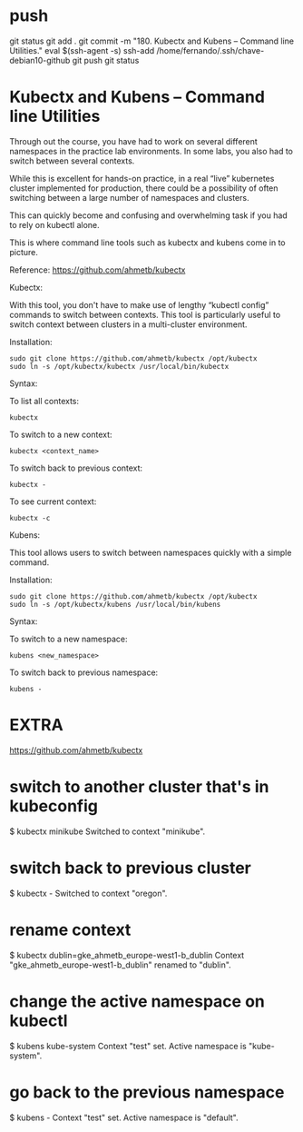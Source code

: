 
# ###################################################################################################################### 
# ###################################################################################################################### 
# ###################################################################################################################### 
# ###################################################################################################################### 
# ###################################################################################################################### 
#  push

git status
git add .
git commit -m "180. Kubectx and Kubens – Command line Utilities."
eval $(ssh-agent -s)
ssh-add /home/fernando/.ssh/chave-debian10-github
git push
git status


# ###################################################################################################################### 
# ###################################################################################################################### 
# ###################################################################################################################### 
# ###################################################################################################################### 
# ###################################################################################################################### 
#  Kubectx and Kubens – Command line Utilities

Through out the course, you have had to work on several different namespaces in the practice lab environments. In some labs, you also had to switch between several contexts.


While this is excellent for hands-on practice, in a real “live” kubernetes cluster implemented for production, there could be a possibility of often switching between a large number of namespaces and clusters.


This can quickly become and confusing and overwhelming task if you had to rely on kubectl alone.


This is where command line tools such as kubectx and kubens come in to picture.


Reference: https://github.com/ahmetb/kubectx


Kubectx:

With this tool, you don't have to make use of lengthy “kubectl config” commands to switch between contexts. This tool is particularly useful to switch context between clusters in a multi-cluster environment.


Installation:

    sudo git clone https://github.com/ahmetb/kubectx /opt/kubectx
    sudo ln -s /opt/kubectx/kubectx /usr/local/bin/kubectx


Syntax:

To list all contexts:

    kubectx


To switch to a new context:

    kubectx <context_name>


To switch back to previous context:

    kubectx -


To see current context:

    kubectx -c



Kubens:

This tool allows users to switch between namespaces quickly with a simple command.

Installation:

    sudo git clone https://github.com/ahmetb/kubectx /opt/kubectx
    sudo ln -s /opt/kubectx/kubens /usr/local/bin/kubens


Syntax:

To switch to a new namespace:

    kubens <new_namespace>


To switch back to previous namespace:

    kubens -














# ###################################################################################################################### 
# ###################################################################################################################### 
# ###################################################################################################################### 
# ###################################################################################################################### 
# ###################################################################################################################### 
# EXTRA

<https://github.com/ahmetb/kubectx>

# switch to another cluster that's in kubeconfig
$ kubectx minikube
Switched to context "minikube".

# switch back to previous cluster
$ kubectx -
Switched to context "oregon".

# rename context
$ kubectx dublin=gke_ahmetb_europe-west1-b_dublin
Context "gke_ahmetb_europe-west1-b_dublin" renamed to "dublin".

# change the active namespace on kubectl
$ kubens kube-system
Context "test" set.
Active namespace is "kube-system".

# go back to the previous namespace
$ kubens -
Context "test" set.
Active namespace is "default".